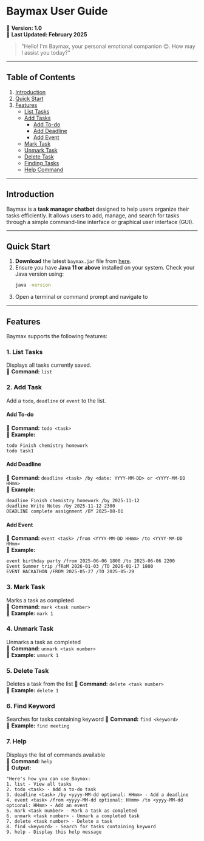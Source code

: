 # **Baymax User Guide**
📌 **Version: 1.0**  
📆 **Last Updated: February 2025**

> "Hello! I'm Baymax, your personal emotional companion 😊. How may I assist you today?"

---

## **Table of Contents**
1. [Introduction](#introduction)
2. [Quick Start](#quick-start)
3. [Features](#features)
    - [List Tasks](#1-list-tasks)
    - [Add Tasks](#2-add-task-) 
      - [Add To-do](#add-to-do-)
      - [Add Deadline](#add-deadline)  
      - [Add Event](#add-event)
    - [Mark Task](#3-mark-task)
    - [Unmark Task](#4-unmark-task)
    - [Delete Task](#5-delete-task)
    - [Finding Tasks](#6-find-keyword)
    - [Help Command](#7-help)

---

## **Introduction**
Baymax is a **task manager chatbot** designed to help users organize their tasks efficiently. It allows users to add, manage, and search for tasks through a simple command-line interface or graphical user interface (GUI).

---

## **Quick Start**
1. **Download** the latest `baymax.jar` file from [here](https://github.com/yourusername/baymax/releases).
2. Ensure you have **Java 11 or above** installed on your system. Check your Java version using:
   ```sh
   java -version
3. Open a terminal or command prompt and navigate to

---

## **Features**
Baymax supports the following features:

### **1. List Tasks**
Displays all tasks currently saved.  
📌 **Command:** `list`

### **2. Add Task** 
Add a `todo`, `deadline` or `event` to the list.  
#### **Add To-do**  
📌 **Command:** `todo <task>`  
🚀 **Example:**
````
todo Finish chemistry homework
todo task1
````

#### **Add Deadline**
📌 **Command:** `deadline <task> /by <date: YYYY-MM-DD> or <YYYY-MM-DD HHmm>`  
🚀 **Example:**
````
deadline Finish chemistry homework /by 2025-11-12
deadline Write Notes /by 2025-11-12 2300
DEADLINE complete assignment /BY 2025-08-01
````  
#### **Add Event**
📌 **Command:** `event <task> /from <YYYY-MM-DD HHmm> /to <YYYY-MM-DD HHmm>`  
🚀 **Example:**
````
event birthday party /from 2025-06-06 1800 /to 2025-06-06 2200
Event Summer trip /fRoM 2026-01-03 /TO 2026-01-17 1800
EVENT HACKATHON /FROM 2025-05-27 /TO 2025-05-29
````

### **3. Mark Task**
Marks a task as completed  
📌 **Command:** `mark <task number>`  
🚀 **Example:** `mark 1`  

### **4. Unmark Task**
Unmarks a task as completed  
📌 **Command:** `unmark <task number>`  
🚀 **Example:** `unmark 1`  

### **5. Delete Task**
Deletes a task from the list 
📌 **Command:** `delete <task number>`  
🚀 **Example:** `delete 1` 

### **6. Find Keyword**
Searches for tasks containing keyword
📌 **Command:** `find <keyword>`  
🚀 **Example:** `find meeting` 

### **7. Help**
Displays the list of commands available   
📌 **Command:** `help`  
🚀 **Output:**  
````
"Here's how you can use Baymax:
1. list - View all tasks
2. todo <task> - Add a to-do task
3. deadline <task> /by <yyyy-MM-dd optional: HHmm> - Add a deadline
4. event <task> /from <yyyy-MM-dd optional: HHmm> /to <yyyy-MM-dd optional: HHmm> - Add an event
5. mark <task number> - Mark a task as completed
6. unmark <task number> - Unmark a completed task
7. delete <task number> - Delete a task
8. find <keyword> - Search for tasks containing keyword
9. help - Display this help message
````


